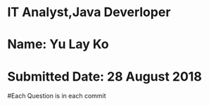 # IT Analyst,Java Deverloper
# Name: Yu Lay Ko
# Submitted Date: 28 August 2018
#Each Question is in each commit
